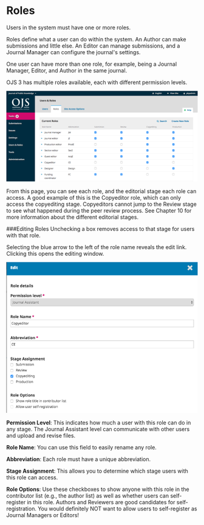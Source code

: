 # Roles

Users in the system must have one or more roles. 

Roles define what a user can do within the system. An Author can make submissions and little else. An Editor can manage submissions, and a Journal Manager can configure the journal's settings.

One user can have more than one role, for example, being a Journal Manager, Editor, and Author in the same journal.

OJS 3 has multiple roles available, each with different permission levels.

![](learning-ojs-3-users-roles.png)

From this page, you can see each role, and the editorial stage each role can access. A good example of this is the Copyeditor role, which can only access the copyediting stage. Copyeditors cannot jump to the Review stage to see what happened during the peer review process. See Chapter 10 for more information about the different editorial stages.

###Editing Roles
Unchecking a box removes access to that stage for users with that role.

Selecting the blue arrow to the left of the role name reveals the edit link. Clicking this opens the editing window.

![](learning-ojs-3-users-roles-edit.png)

**Permission Level**: This indicates how much a user with this role can do in any stage. The Journal Assistant level can communicate with other users and upload and revise files.

**Role Name**: You can use this field to easily rename any role.

**Abbreviation**: Each role must have a unique abbreviation.

**Stage Assignment**: This allows you to determine which stage users with this role can access.

**Role Options**: Use these checkboxes to show anyone with this role in the contributor list (e.g., the author list) as well as whether users can self-register in this role. Authors and Reviewers are good candidates for self-registration. You would definitely NOT want to allow users to self-register as Journal Managers or Editors!


